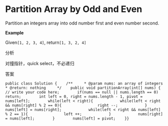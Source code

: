 # Partition Array by Odd and Even

Partition an integers array into odd number first and even number second.

**Example**

Given`[1, 2, 3, 4]`, return`[1, 3, 2, 4]`

分析

对撞指针，quick select，不必递归

答案

```text
public class Solution {    /**     * @param nums: an array of integers     * @return: nothing     */    public void partitionArray(int[] nums) {        // write your code here;        if(nums == null || nums.length == 0)            return;        int left = 0, right = nums.length - 1, pivot = nums[left];        while(left < right){            while(left < right && nums[right] % 2 == 0){                right --;            }            nums[left] = nums[right];            while(left < right && nums[left] % 2 == 1){                left ++;            }            nums[right] = nums[left];        }        nums[left] = pivot;    }}
```

